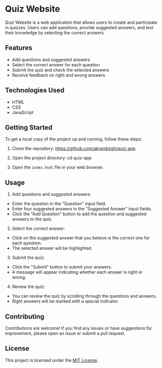 # Quiz Website

Quiz Website is a web application that allows users to create and participate in quizzes. Users can add questions, provide suggested answers, and test their knowledge by selecting the correct answers.

## Features

- Add questions and suggested answers
- Select the correct answer for each question
- Submit the quiz and check the selected answers
- Receive feedback on right and wrong answers

## Technologies Used

- HTML
- CSS
- JavaScript

## Getting Started

To get a local copy of the project up and running, follow these steps:

1. Clone the repository: https://github.com/akrambzgh/quiz-app

2. Open the project directory: cd quiz-app

3. Open the `index.html` file in your web browser.

## Usage

1. Add questions and suggested answers:

- Enter the question in the "Question" input field.
- Enter four suggested answers in the "Suggested Answer" input fields.
- Click the "Add Question" button to add the question and suggested answers to the quiz.

2. Select the correct answer:

- Click on the suggested answer that you believe is the correct one for each question.
- The selected answer will be highlighted.

3. Submit the quiz:

- Click the "Submit" button to submit your answers.
- A message will appear indicating whether each answer is right or wrong.

4. Review the quiz:

- You can review the quiz by scrolling through the questions and answers.
- Right answers will be marked with a special indicator.

## Contributing

Contributions are welcome! If you find any issues or have suggestions for improvement, please open an issue or submit a pull request.

## License

This project is licensed under the [MIT License](LICENSE).
